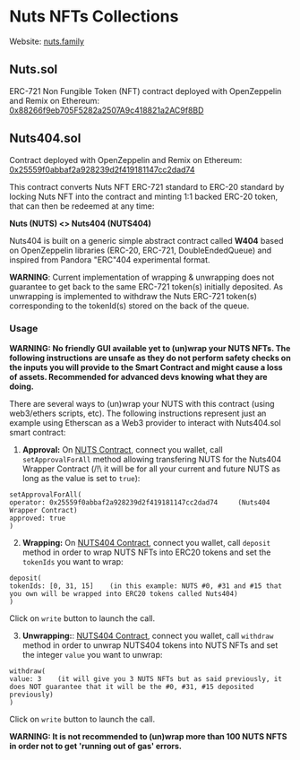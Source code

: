 # Nuts NFTs Collections

Website: [nuts.family](https://nuts.family)

## Nuts.sol

ERC-721 Non Fungible Token (NFT) contract deployed with OpenZeppelin and Remix on Ethereum: [0x88266f9eb705F5282a2507A9c418821a2AC9f8BD](https://etherscan.io/token/0x88266f9eb705F5282a2507A9c418821a2AC9f8BD)

## Nuts404.sol

Contract deployed with OpenZeppelin and Remix on Ethereum: [0x25559f0abbaf2a928239d2f419181147cc2dad74](https://etherscan.io/address/0x25559f0abbaf2a928239d2f419181147cc2dad74)

This contract converts Nuts NFT ERC-721 standard to ERC-20 standard by locking Nuts NFT into the contract and minting 1:1 backed ERC-20 token, that can then be redeemed at any time:

**Nuts (NUTS) <> Nuts404 (NUTS404)**

Nuts404 is built on a generic simple abstract contract called **W404** based on OpenZeppelin libraries (ERC-20, ERC-721, DoubleEndedQueue) and inspired from Pandora "ERC"404 experimental format.

**WARNING**: Current implementation of wrapping & unwrapping does not guarantee to get back to the same ERC-721 token(s) initially deposited. As unwrapping is implemented to withdraw the Nuts ERC-721 token(s) corresponding to the tokenId(s) stored on the back of the queue.

### Usage

**WARNING: No friendly GUI available yet to (un)wrap your NUTS NFTs. The following instructions are unsafe as they do not perform safety checks on the inputs you will provide to the Smart Contract and might cause a loss of assets. Recommended for advanced devs knowing what they are doing.**

There are several ways to (un)wrap your NUTS with this contract (using web3/ethers scripts, etc). The following instructions represent just an example using Etherscan as a Web3 provider to interact with Nuts404.sol smart contract:


1. **Approval:** On [NUTS Contract](https://etherscan.io/address/0x88266f9eb705f5282a2507a9c418821a2ac9f8bd#writeContract#F5), connect you wallet, call `setApprovalForAll` method allowing transfering NUTS for the Nuts404 Wrapper Contract (/!\ it will be for all your current and future NUTS as long as the value is set to `true`):

```code
setApprovalForAll(
operator: 0x25559f0abbaf2a928239d2f419181147cc2dad74     (Nuts404 Wrapper Contract)
approved: true
)
```

2. **Wrapping:** On [NUTS404 Contract](https://etherscan.io/token/0x25559f0abbaf2a928239d2f419181147cc2dad74#writeContract#F2), connect you wallet, call `deposit` method in order to wrap NUTS NFTs into ERC20 tokens and set the `tokenIds` you want to wrap:

```code
deposit(
tokenIds: [0, 31, 15]    (in this example: NUTS #0, #31 and #15 that you own will be wrapped into ERC20 tokens called Nuts404)
)
```

Click on `write` button to launch the call.

3. **Unwrapping:**: [NUTS404 Contract](https://etherscan.io/token/0x25559f0abbaf2a928239d2f419181147cc2dad74#writeContract#F6), connect you wallet, call `withdraw` method in order to unwrap NUTS404 tokens into NUTS NFTs and set the integer `value` you want to unwrap:

```code
withdraw(
value: 3    (it will give you 3 NUTS NFTs but as said previously, it does NOT guarantee that it will be the #0, #31, #15 deposited previously)
)
```

Click on `write` button to launch the call.

**WARNING: It is not recommended to (un)wrap more than 100 NUTS NFTS in order not to get 'running out of gas' errors.**

